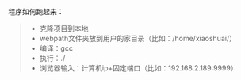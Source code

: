 程序如何跑起来：

> - 克隆项目到本地
> - webpath文件夹放到用户的家目录（比如：/home/xiaoshuai/）
> - 编译：gcc
> - 执行：./
> - 浏览器输入：计算机ip+固定端口（比如：192.168.2.189:9999）